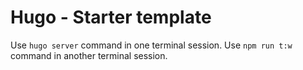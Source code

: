 # Hugo - Starter template

Use `hugo server` command in one terminal session.
Use `npm run t:w` command in another terminal session.
